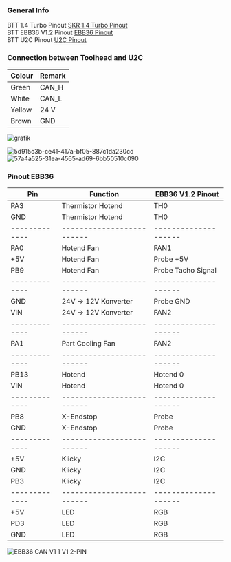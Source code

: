 ### General Info  
BTT 1.4 Turbo Pinout [SKR 1.4 Turbo Pinout](https://github.com/bigtreetech/BIGTREETECH-SKR-V1.3/blob/master/BTT%20SKR%20V1.4/Hardware/SKR-V1.4-Turbo-pinout.jpg)  
BTT EBB36 V1.2 Pinout [EBB36 Pinout](https://github.com/bigtreetech/EBB/blob/master/EBB%20CAN%20V1.1%20and%20V1.2%20(STM32G0B1)/EBB36%20CAN%20V1.1%20and%20V1.2/Hardware/EBB36%20CAN%20V1.1%26V1.2-PIN.png)  
BTT U2C Pinout [U2C Pinout]()  


### Connection between Toolhead and U2C  
| Colour        | Remark      |
| ------------- |-------------|
| Green         | CAN_H       |
| White         | CAN_L       |
| Yellow        | 24 V        |
| Brown         | GND         |

![grafik](https://github.com/user-attachments/assets/31a4bc5b-535c-47a1-ad95-26da3af5493b)


![5d915c3b-ce41-417a-bf05-887c1da230cd](https://github.com/user-attachments/assets/b3e9c138-2e38-42b7-86f3-c257255bd29f)
![57a4a525-31ea-4565-ad69-6bb50510c090](https://github.com/user-attachments/assets/999e5199-ebd2-4c06-82be-f6cbe635ad71)


### Pinout EBB36
| Pin           | Function                | EBB36 V1.2 Pinout  |
| ------------- |-------------------------|--------------------|
| PA3           | Thermistor Hotend       | TH0                |
| GND           | Thermistor Hotend       | TH0                |
| ------------- |-------------------------|--------------------|
| PA0           | Hotend Fan              | FAN1               |
| +5V           | Hotend Fan              | Probe +5V          |
| PB9           | Hotend Fan              | Probe Tacho Signal |
| ------------- |-------------------------|--------------------|
| GND           | 24V -> 12V Konverter    | Probe GND          |
| VIN           | 24V -> 12V Konverter    | FAN2               |
| ------------- |-------------------------|--------------------|
| PA1           | Part Cooling Fan        | FAN2               |
| ------------- |-------------------------|--------------------|
| PB13          | Hotend                  | Hotend 0           |
| VIN           | Hotend                  | Hotend 0           |
| ------------- |-------------------------|--------------------|
| PB8           | X-Endstop               | Probe              |
| GND           | X-Endstop               | Probe              |
| ------------- |-------------------------|--------------------|
| +5V           | Klicky                  | I2C                |
| GND           | Klicky                  | I2C                |
| PB3           | Klicky                  | I2C                |
| ------------- |-------------------------|--------------------|
| +5V           | LED                     | RGB                |
| PD3           | LED                     | RGB                |
| GND           | LED                     | RGB                |

![EBB36 CAN V1 1 V1 2-PIN](https://github.com/user-attachments/assets/e71d1fb7-6fac-44d7-b4ae-b998b349c686)
